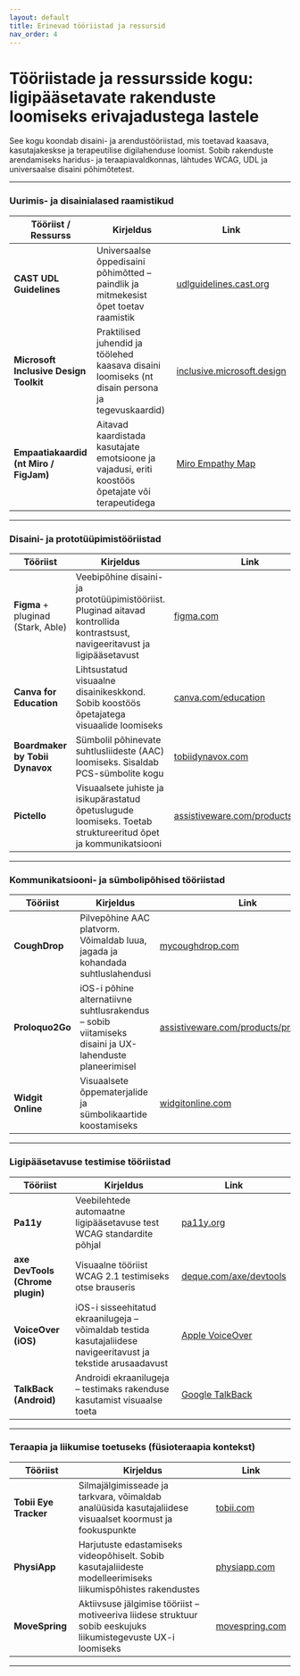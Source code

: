 ```yaml
---
layout: default
title: Erinevad tööriistad ja ressursid
nav_order: 4
---
```


# Tööriistade ja ressursside kogu: ligipääsetavate rakenduste loomiseks erivajadustega lastele

See kogu koondab disaini- ja arendustööriistad, mis toetavad kaasava, kasutajakeskse ja terapeutilise digilahenduse loomist. Sobib rakenduste arendamiseks haridus- ja teraapiavaldkonnas, lähtudes WCAG, UDL ja universaalse disaini põhimõtetest.

---

### Uurimis- ja disainialased raamistikud

| Tööriist / Ressurss | Kirjeldus | Link |
|----------------------|-----------|------|
| **CAST UDL Guidelines** | Universaalse õppedisaini põhimõtted – paindlik ja mitmekesist õpet toetav raamistik | [udlguidelines.cast.org](https://udlguidelines.cast.org/) |
| **Microsoft Inclusive Design Toolkit** | Praktilised juhendid ja töölehed kaasava disaini loomiseks (nt disain persona ja tegevuskaardid) | [inclusive.microsoft.design](https://inclusive.microsoft.design/) |
| **Empaatiakaardid (nt Miro / FigJam)** | Aitavad kaardistada kasutajate emotsioone ja vajadusi, eriti koostöös õpetajate või terapeutidega | [Miro Empathy Map](https://miro.com/templates/empathy-map/) |

---

### Disaini- ja prototüüpimistööriistad

| Tööriist | Kirjeldus | Link |
|---------|-----------|------|
| **Figma** + pluginad (Stark, Able) | Veebipõhine disaini- ja prototüüpimistööriist. Pluginad aitavad kontrollida kontrastsust, navigeeritavust ja ligipääsetavust | [figma.com](https://www.figma.com/) |
| **Canva for Education** | Lihtsustatud visuaalne disainikeskkond. Sobib koostöös õpetajatega visuaalide loomiseks | [canva.com/education](https://www.canva.com/education/) |
| **Boardmaker by Tobii Dynavox** | Sümbolil põhinevate suhtlusliideste (AAC) loomiseks. Sisaldab PCS-sümbolite kogu | [tobiidynavox.com](https://www.tobiidynavox.com/en-us/software/boardmaker/) |
| **Pictello** | Visuaalsete juhiste ja isikupärastatud õpetuslugude loomiseks. Toetab struktureeritud õpet ja kommunikatsiooni | [assistiveware.com/products/pictello](https://www.assistiveware.com/products/pictello) |

---

### Kommunikatsiooni- ja sümbolipõhised tööriistad

| Tööriist | Kirjeldus | Link |
|---------|-----------|------|
| **CoughDrop** | Pilvepõhine AAC platvorm. Võimaldab luua, jagada ja kohandada suhtluslahendusi | [mycoughdrop.com](https://www.mycoughdrop.com/) |
| **Proloquo2Go** | iOS-i põhine alternatiivne suhtlusrakendus – sobib viitamiseks disaini ja UX-lahenduste planeerimisel | [assistiveware.com/products/proloquo2go](https://www.assistiveware.com/products/proloquo2go) |
| **Widgit Online** | Visuaalsete õppematerjalide ja sümbolikaartide koostamiseks | [widgitonline.com](https://widgitonline.com/) |

---

### Ligipääsetavuse testimise tööriistad

| Tööriist | Kirjeldus | Link |
|---------|-----------|------|
| **Pa11y** | Veebilehtede automaatne ligipääsetavuse test WCAG standardite põhjal | [pa11y.org](https://pa11y.org/) |
| **axe DevTools (Chrome plugin)** | Visuaalne tööriist WCAG 2.1 testimiseks otse brauseris | [deque.com/axe/devtools](https://www.deque.com/axe/devtools/) |
| **VoiceOver (iOS)** | iOS-i sisseehitatud ekraanilugeja – võimaldab testida kasutajaliidese navigeeritavust ja tekstide arusaadavust | [Apple VoiceOver](https://support.apple.com/en-us/HT204390) |
| **TalkBack (Android)** | Androidi ekraanilugeja – testimaks rakenduse kasutamist visuaalse toeta | [Google TalkBack](https://support.google.com/accessibility/android/answer/6007100?hl=en) |

---

### Teraapia ja liikumise toetuseks (füsioteraapia kontekst)

| Tööriist | Kirjeldus | Link |
|---------|-----------|------|
| **Tobii Eye Tracker** | Silmajälgimisseade ja tarkvara, võimaldab analüüsida kasutajaliidese visuaalset koormust ja fookuspunkte | [tobii.com](https://www.tobii.com/) |
| **PhysiApp** | Harjutuste edastamiseks videopõhiselt. Sobib kasutajaliideste modelleerimiseks liikumispõhistes rakendustes | [physiapp.com](https://www.physiapp.com/) |
| **MoveSpring** | Aktiivsuse jälgimise tööriist – motiveeriva liidese struktuur sobib eeskujuks liikumistegevuste UX-i loomiseks | [movespring.com](https://movespring.com/) |

---
